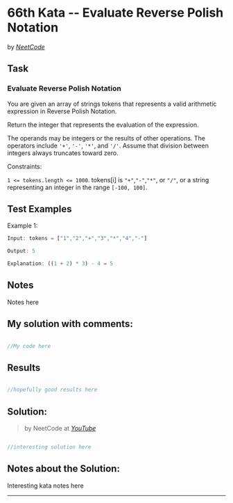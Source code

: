 # 66th Kata -- Evaluate Reverse Polish Notation


by *[NeetCode](https://neetcode.io/problems/evaluate-reverse-polish-notation)*


## Task

### Evaluate Reverse Polish Notation


You are given an array of strings tokens that represents a valid arithmetic expression in Reverse Polish Notation.

Return the integer that represents the evaluation of the expression.

The operands may be integers or the results of other operations.
The operators include `'+'`, `'-'`, `'*'`, and `'/'`.
Assume that division between integers always truncates toward zero.

Constraints:

`1 <= tokens.length <= 1000`.
tokens[i] is `"+"`,`"-"`,`"*"`, or `"/"`, or a string representing an integer in the range `[-100, 100]`.

## Test Examples

Example 1:


```js
Input: tokens = ["1","2","+","3","*","4","-"]

Output: 5

Explanation: ((1 + 2) * 3) - 4 = 5
```


## Notes

Notes here

## My solution with comments:

```js

//My code here

```


## Results

```js

//hopefully good results here

```

## Solution:
> by NeetCode at *[YouTube](LINKHERE)*

```js

//interesting solution here

```

## Notes about the Solution:

Interesting kata notes here


---